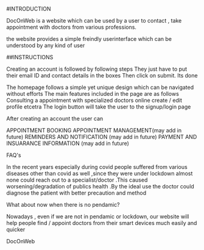 #INTRODUCTION

DocOnWeb is a website which can be used by a user to contact , take appointment with doctors from various professions.

the website provides a simple freindly userinterface which can be understood by any kind of user

##INSTRUCTIONS

 Creating an account is followed by following steps
   They just have to put their email ID and contact details in the boxes
   Then click on submit. Its done

  The homepage follows a simple yet unique design which can be navigated without efforts
  The main features included in the page are as follows 
  Consulting a appointment with specialized doctors online 
  create / edit profile etcetra
  The login button will take the user to the signup/login page

After creating an account the user can 

APPOINTMENT BOOKING
APPOINTMENT MANAGEMENT(may add in future)
REMINDERS AND NOTIFICATION (may add in future)
PAYMENT AND INSUARANCE INFORMATION (may add in future)

FAQ's
 
In the recent years especially during covid people suffered from various diseases other than covid as well ,since they were under lockdown almost none could reach out to a specialist/doctor .This caused worsening/degradation of publics health .By the ideal use the doctor could diagnose the patient with better precaution and method

What about now when there is no pendamic?

Nowadays , even if we are not in pendamic or lockdown, our website will help people find / appoint doctors from their smart devices much easily and quicker


DocOnWeb 


  


     
    
